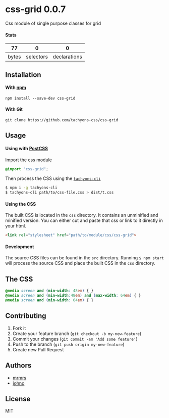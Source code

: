 # css-grid 0.0.7

Css module of single purpose classes for grid

#### Stats

77 | 0 | 0
---|---|---
bytes | selectors | declarations

## Installation

#### With [npm](https://npmjs.com)

```
npm install --save-dev css-grid
```

#### With Git

```
git clone https://github.com/tachyons-css/css-grid
```

## Usage

#### Using with [PostCSS](https://github.com/postcss/postcss)

Import the css module

```css
@import "css-grid";
```

Then process the CSS using the [`tachyons-cli`](https://github.com/tachyons-css/tachyons-cli)

```sh
$ npm i -g tachyons-cli
$ tachyons-cli path/to/css-file.css > dist/t.css
```

#### Using the CSS

The built CSS is located in the `css` directory. It contains an unminified and minified version.
You can either cut and paste that css or link to it directly in your html.

```html
<link rel="stylesheet" href="path/to/module/css/css-grid">
```

#### Development

The source CSS files can be found in the `src` directory.
Running `$ npm start` will process the source CSS and place the built CSS in the `css` directory.

## The CSS

```css
@media screen and (min-width: 48em) { }
@media screen and (min-width:48em) and (max-width: 64em) { }
@media screen and (min-width: 64em) { }
```

## Contributing

1. Fork it
2. Create your feature branch (`git checkout -b my-new-feature`)
3. Commit your changes (`git commit -am 'Add some feature'`)
4. Push to the branch (`git push origin my-new-feature`)
5. Create new Pull Request

## Authors

* [mrmrs](http://mrmrs.io)
* [johno](http://johnotander.com)

## License

MIT

